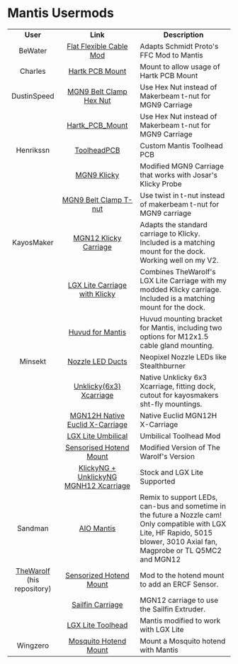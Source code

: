 

Mantis Usermods
============
<TABLE>
<TR align="CENTER"><TD><B>User</TD><TD><B>Link</TD><TD><B>Description</TD></TR>
<TR><TD align="CENTER">BeWater</TD><TD align="CENTER"><a href="BeWater/">Flat Flexible Cable Mod</A></TD><TD> Adapts Schmidt Proto's FFC Mod to Mantis</TD></TR>
<TR><TD align="CENTER">Charles</TD><TD align="CENTER"><a href="Charles/">Hartk PCB Mount</A></TD><TD>Mount to allow usage of Hartk PCB Mount</TD></TR>
<TR><TD align="CENTER">DustinSpeed</TD><TD align="CENTER"><a href="DustinSpeed/belt_clamp_nut_block.stl">MGN9 Belt Clamp Hex Nut</A></TD><TD>Use Hex Nut instead of Makerbeam t-nut for MGN9 Carriage</TD></TR>
<TR><TD></TD><TD align="CENTER"><a href="DustinSpeed/Hartk_PCB_Mount/">Hartk_PCB_Mount</A></TD><TD>Use Hex Nut instead of Makerbeam t-nut for MGN9 Carriage</TD></TR>
<TR><TD align="CENTER">Henrikssn</TD><TD align="CENTER"><a href="Henrikssn/Toolhead_PCB/">ToolheadPCB</TD></A><TD>Custom Mantis Toolhead PCB</TD></TR>
<TR><TD align="CENTER"></TD><TD align="CENTER"><a href="Henrikssn/MGN9_Klicky">MGN9 Klicky</A></TD><TD>Modified MGN9 Carriage that works with Josar's Klicky Probe</TD></TR>
<TR><TD align="CENTER"></TD><TD align="CENTER"><a href="Henrikssn/belt_clamp_t_nut_by_Henrikssn.stl">MGN9 Belt Clamp T-nut</A></TD><TD>Use twist in t-nut instead of makerbeam t-nut for MGN9 carriage</TD></TR>
<TR><TD align="CENTER">KayosMaker</TD><TD align="CENTER"><a href="KayosMaker/MGN12_Klicky">MGN12 Klicky Carriage</A></TD><TD> Adapts the standard carriage to Klicky.  Included is a matching mount for the dock.  Working well on my V2.</TD></TR>
<TR><TD align="CENTER"></TD><TD align="CENTER"><a href="KayosMaker/LGX_Lite_Carriage_Klicky">LGX Lite Carriage with Klicky</A></TD><TD> Combines TheWarolf's LGX Lite Carriage with my modded Klicky carriage.  Included is a matching mount for the dock.</TD></TR>
<TR><TD align="CENTER"></TD><TD align="CENTER"><a href="KayosMaker/HUVUD_Mount">Huvud for Mantis</A></TD><TD> Huvud mounting bracket for Mantis, including two options for M12x1.5 cable gland mounting.</TD></TR>
<TR><TD align="CENTER">Minsekt</TD><TD align="CENTER"><a href="Minsekt/Nozzle_LED_Ducts/">Nozzle LED Ducts</A></TD><TD>Neopixel Nozzle LEDs like Stealthburner</TD></TR>
<TR><TD align="CENTER"></TD><TD align="CENTER"><a href="Minsekt/MGN12H_native_UnklickyNG_6x3_carriage">Unklicky(6x3) Xcarriage</TD></A><TD>Native Unklicky 6x3 Xcarriage, fitting dock, cutout for kayosmakers sht-fly mountings.</TD></TR>
<TR><TD align="CENTER"></TD><TD align="CENTER"><a href="Minsekt/MGN12H_Native_Euclid">MGN12H Native Euclid X-Carriage</A></TD><TD>Native Euclid MGN12H X-Carriage</TD></TR>
<TR><TD align="CENTER"></TD><TD align="CENTER"><a href="Minsekt/LGX_Lite_Umbilical">LGX Lite Umbilical</A></TD><TD>Umbilical Toolhead Mod</TD></TR>
<TR><TD align="CENTER"></TD><TD align="CENTER"><a href="Minsekt/Dragon_Sensorised_Carriage_(LGX_LITE)">Sensorised Hotend Mount</A></TD><TD>Modified Version of The Warolf's Version</TD></TR><TR><TD align="CENTER"></TD><TD align="CENTER"><a href="Minsekt/MGN12H_native_klickyNG_carriage">KlickyNG + UnklickyNG MGNH12 Xcarriage</A></TD><TD>Stock and LGX Lite Supported</TD></TR>
<TR><TD align="CENTER">Sandman</TD><TD align="CENTER"><a href="https://grabcad.com/library/aio-mantis-1">AIO Mantis</A></TD><TD>Remix to support LEDs, can-bus and sometime in the future a Nozzle cam! <BR>Only compatible with LGX Lite, HF Rapido, 5015 blower, 3010 Axial fan, Magprobe or TL Q5MC2 and MGN12 </TD></TR>
<TR><TD align="CENTER"><a href="https://github.com/TheWarolf/Voron-Personal-Mods/tree/main/V2/Long_Mantis_Toolhead">TheWarolf</A><BR>(his repository)</TD><TD align="CENTER"><a href="https://github.com/TheWarolf/Voron-Personal-Mods/tree/main/V2/Long_Mantis_Toolhead/Sensorized_Hotend_Mount">Sensorized Hotend Mount</A></TD><TD>Mod to the hotend mount to add an ERCF Sensor. </TD></TR>
<TR><TD align="CENTER"></TD><TD align="CENTER"><a href="https://github.com/TheWarolf/Voron-Personal-Mods/tree/main/V2/Long_Mantis_Toolhead/Sailfin_Mount">Sailfin Carriage</A></TD><TD>MGN12 carriage to use the Sailfin Extruder. </TD></TR>
<TR><TD align="CENTER"></TD><TD align="CENTER"><a href="https://github.com/TheWarolf/Voron-Personal-Mods/tree/main/V2/Long_Mantis_Toolhead/LGX_Lite_Toolhead">LGX Lite Toolhead</A></TD><TD>Mantis modified to work with LGX Lite</TD></TR>
<TR><TD align="CENTER">Wingzero</TD><TD align="CENTER"><a href="Wingzero/">Mosquito Hotend Mount</A></TD><TD>Mount a Mosquito hotend with Mantis</TD></TR>
</TABLE>
